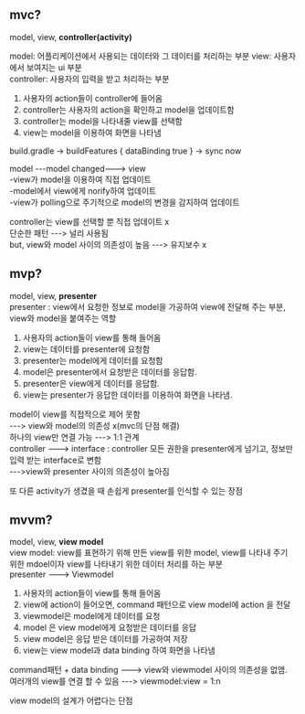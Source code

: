 ## mvc?  
model, view, <b>controller(activity)</b>  

model: 어플리케이션에서 사용되는 데이터와 그 데이터를 처리하는 부분
view: 사용자에서 보여지는 ui 부분  
controller: 사용자의 입력을 받고 처리하는 부분

1. 사용자의 action들이 controller에 들어옴
2. controller는 사용자의 action을 확인하고 model을 업데이트함
3. controller는 model을 나타내줄 view를 선택함
4. view는 model을 이용하여 화면을 나타냄 

build.gradle -> buildFeatures { dataBinding true } -> sync now    

model ---model changed---> view  
-view가 model을 이용하여 직접 업데이트  
-model에서 view에게 norify하여 업데이트  
-view가 polling으로 주기적으로 model의 변경을 감지하여 업데이트

controller는 view를 선택할 뿐 직접 업데이트 x   
단순한 패턴 ---> 널리 사용됨  
but, view와 model 사이의 의존성이 높음 ---> 유지보수 x

## mvp?  
model, view, <b>presenter</b>   
presenter : view에서 요청한 정보로 model을 가공하여 view에 전달해 주는 부분, view와 model을 붙여주는 역할

1. 사용자의 action들이 view를 통해 들어옴
2. view는 데이터를 presenter에 요청함
3. presenter는  model에게 데이터를 요청함
4. model은 presenter에서 요청받은 데이터를 응답함.
5. presenter은 view에게 데이터를 응답함.
6. view는 presenter가 응답한 데이터를 이용하여 화면을 나타냄.

model이 view를 직접적으로 제어 못함   
---> view와 model의 의존성 x(mvc의 단점 해결)  
하나의 view만 연결 가능 ---> 1:1 관계  
controller ---> interface : controller 모든 권한을 presenter에게 넘기고, 정보만 입력 받는 interface로 변함   
--->view와 presenter 사이의 의존성이 높아짐  

또 다른 activity가 생겼을 때 손쉽게 presenter를 인식할 수 있는 장점

## mvvm?  
model, view, <b>view model</b>  
view model: view를 표현하기 위해 만든 view를 위한 model, view를 나타내 주기 위한 mdoel이자 view를 나타내기 위한 데이터 처리를 하는 부분  
presenter ---> Viewmodel

1. 사용자의 action들이 view를 통해 들어옴
2. view에 action이 들어오면, command 패턴으로 view model에 action 을 전달
3. viewmodel은 model에게 데이터를 요청
4. model 은 view model에게 요청받은 데이터를 응답
5. view model은 응답 받은 데이터를 가공하여 저장
6. view는 view model과 data binding 하여 화면을 나타냄

command패턴 + data binding ---> view와 viewmodel 사이의 의존성을 없앰.  
여러개의 view를 연결 할 수 있음 ---> viewmodel:view = 1:n

view model의 설계가 어렵다는 단점
